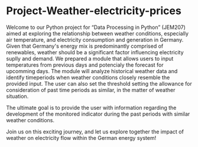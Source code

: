 # Project-Weather-electricity-prices
Welcome to our Python project for “Data Processing in Python” (JEM207) aimed at exploring the relationship between weather conditions, especially air temperature, and electricity consumption and generation in Germany. Given that Germany's energy mix is predominantly comprised of renewables, weather should be a significant factor influencing electricity suplly and demand. We prepared a module that allows users to input temperatures from previous days and potencialy the forecast for upcomming days. The module will analyze historical weather data and identify timeperiods when weather conditions closely resemble the provided input. The user can also set the threshold setting the allowance for consideration of past time periods as similar, in the matter of weather situation.

The ultimate goal is to provide the user with information regarding the development of the monitored indicator during the past periods with similar weather conditions. 

Join us on this exciting journey, and let us explore together the impact of weather on electricity flow within the German energy system!
